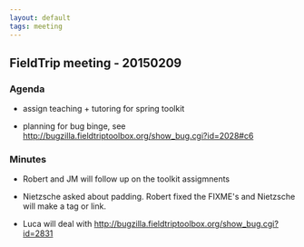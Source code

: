 ```yaml
---
layout: default
tags: meeting
---
```


## FieldTrip meeting - 20150209 

### Agenda

*  assign teaching + tutoring for spring toolkit

*  planning for bug binge, see http://bugzilla.fieldtriptoolbox.org/show_bug.cgi?id=2028#c6

### Minutes

*  Robert and JM will follow up on the toolkit assigmnents

*  Nietzsche asked about padding. Robert fixed the FIXME's and Nietzsche will make a tag or link. 

*  Luca will deal with http://bugzilla.fieldtriptoolbox.org/show_bug.cgi?id=2831

